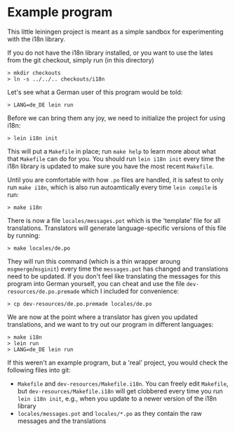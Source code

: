 # Example program

This little leiningen project is meant as a simple sandbox for
experimenting with the i18n library.

If you do not have the i18n library installed, or you want to use the lates
from the git checkout, simply run (in this directory)

    > mkdir checkouts
    > ln -s ../../.. checkouts/i18n

Let's see what a German user of this program would be told:

    > LANG=de_DE lein run

Before we can bring them any joy, we need to initialize the project for
using i18n:

    > lein i18n init

This will put a `Makefile` in place; run `make help` to learn more about
what that `Makefile` can do for you. You should run `lein i18n init` every
time the i18n library is updated to make sure you have the most recent
`Makefile`.

Until you are comfortable with how `.po` files are handled, it is safest to
only run `make i18n`, which is also run autoamtically every time `lein
compile` is run:

    > make i18n

There is now a file `locales/messages.pot` which is the 'template' file for
all translations. Translators will generate language-specific versions of
this file by running:

    > make locales/de.po

They will run this command (which is a thin wrapper aroung
`msgmerge`/`msginit`) every time the `messages.pot` has changed and
translations need to be updated. If you don't feel like translating the
messages for this program into German yourself, you can cheat and use the
file `dev-resources/de.po.premade` which I included for convenience:

    > cp dev-resources/de.po.premade locales/de.po

We are now at the point where a translator has given you updated
translations, and we want to try out our program in different languages:

    > make i18n
    > lein run
    > LANG=de_DE lein run

If this weren't an example program, but a 'real' project, you would check
the following files into git:

* `Makefile` and `dev-resources/Makefile.i18n`. You can freely edit
  `Makefile`, but `dev-resources/Makefile.i18n` will get clobbered every
  time you run `lein i18n init`, e.g., when you update to a newer version
  of the i18n library
* `locales/messages.pot` and `locales/*.po` as they contain the raw
  messages and the translations
